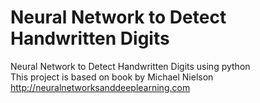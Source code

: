 # Neural Network to Detect Handwritten Digits
Neural Network to Detect Handwritten Digits using python<br>
This project is based on book by Michael Nielson http://neuralnetworksanddeeplearning.com
